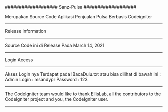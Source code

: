 ###################
Sanz-Pulsa
###################

Merupakan Source Code Aplikasi Penjualan Pulsa
Berbasis Codeigniter

*******************
Release Information
*******************

Source Code ini di Release Pada
March 14, 2021

**************************
Login Access
**************************

Akses Login nya Terdapat pada !BacaDulu.txt atau bisa dilihat di bawah ini :
Admin Login : msandypr
Password : 123

************************************************************************
The CodeIgniter team would like to thank EllisLab, all the
contributors to the CodeIgniter project and you, the CodeIgniter user.
************************************************************************
